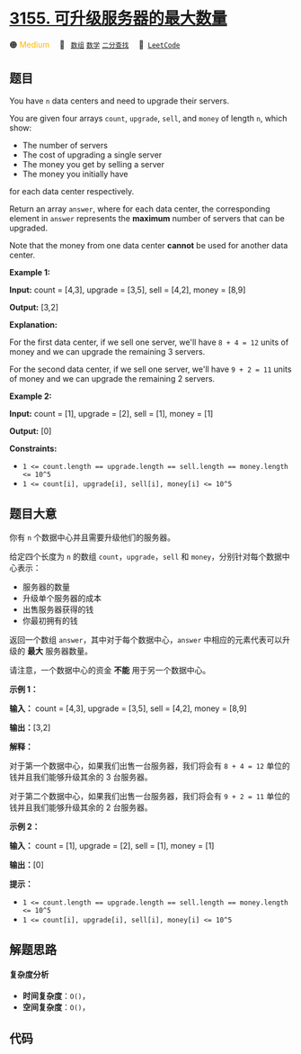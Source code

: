 # [3155. 可升级服务器的最大数量](https://leetcode.com/problems/maximum-number-of-upgradable-servers)

🟠 <font color=#ffb800>Medium</font>&emsp; 🔖&ensp; [`数组`](/tag/array.md) [`数学`](/tag/math.md) [`二分查找`](/tag/binary-search.md)&emsp; 🔗&ensp;[`LeetCode`](https://leetcode.com/problems/maximum-number-of-upgradable-servers)

## 题目

You have `n` data centers and need to upgrade their servers.

You are given four arrays `count`, `upgrade`, `sell`, and `money` of length
`n`, which show:

  * The number of servers
  * The cost of upgrading a single server
  * The money you get by selling a server
  * The money you initially have

for each data center respectively.

Return an array `answer`, where for each data center, the corresponding
element in `answer` represents the **maximum** number of servers that can be
upgraded.

Note that the money from one data center **cannot** be used for another data
center.



**Example 1:**

**Input:** count = [4,3], upgrade = [3,5], sell = [4,2], money = [8,9]

**Output:** [3,2]

**Explanation:**

For the first data center, if we sell one server, we'll have `8 + 4 = 12`
units of money and we can upgrade the remaining 3 servers.

For the second data center, if we sell one server, we'll have `9 + 2 = 11`
units of money and we can upgrade the remaining 2 servers.

**Example 2:**

**Input:** count = [1], upgrade = [2], sell = [1], money = [1]

**Output:** [0]



**Constraints:**

  * `1 <= count.length == upgrade.length == sell.length == money.length <= 10^5`
  * `1 <= count[i], upgrade[i], sell[i], money[i] <= 10^5`


## 题目大意

你有 `n` 个数据中心并且需要升级他们的服务器。

给定四个长度为 `n` 的数组 `count`，`upgrade`，`sell` 和 `money`，分别针对每个数据中心表示：

  * 服务器的数量
  * 升级单个服务器的成本
  * 出售服务器获得的钱
  * 你最初拥有的钱

返回一个数组 `answer`，其中对于每个数据中心，`answer` 中相应的元素代表可以升级的 **最大** 服务器数量。

请注意，一个数据中心的资金 **不能** 用于另一个数据中心。



**示例 1：**

**输入：** count = [4,3], upgrade = [3,5], sell = [4,2], money = [8,9]

**输出：**[3,2]

**解释：**

对于第一个数据中心，如果我们出售一台服务器，我们将会有 `8 + 4 = 12` 单位的钱并且我们能够升级其余的 3 台服务器。

对于第二个数据中心，如果我们出售一台服务器，我们将会有 `9 + 2 = 11` 单位的钱并且我们能够升级其余的 2 台服务器。

**示例 2：**

**输入：** count = [1], upgrade = [2], sell = [1], money = [1]

**输出：**[0]



**提示：**

  * `1 <= count.length == upgrade.length == sell.length == money.length <= 10^5`
  * `1 <= count[i], upgrade[i], sell[i], money[i] <= 10^5`


## 解题思路

#### 复杂度分析

- **时间复杂度**：`O()`，
- **空间复杂度**：`O()`，

## 代码

```javascript

```